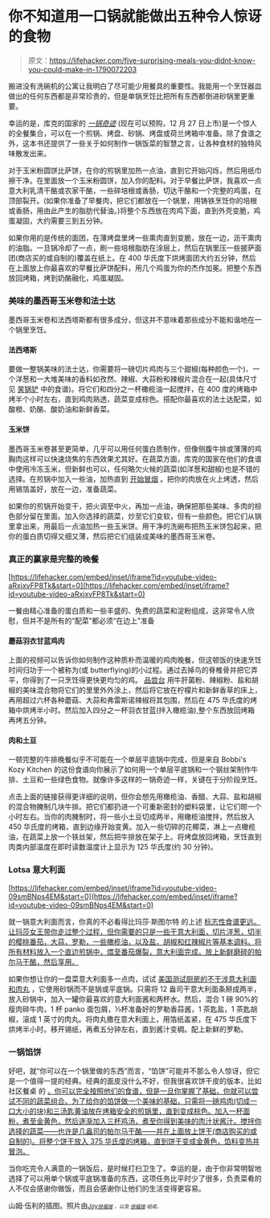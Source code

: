 # 你不知道用一口锅就能做出五种令人惊讶的食物

> 原文：<https://lifehacker.com/five-surprising-meals-you-didnt-know-you-could-make-in-1790072203>

搬进没有洗碗机的公寓让我明白了尽可能少用餐具的重要性。我能用一个烹饪器皿做出的任何东西都是非常珍贵的，但是单锅烹饪比把所有东西都倒进砂锅里更重要。



幸运的是，库克的国家的 [*一锅奇迹*](https://www.amazon.com/dp/1940352843?asc_campaign=InlineText&asc_refurl=https://lifehacker.com/five-surprising-meals-you-didnt-know-you-could-make-in-1790072203&asc_source=&linkCode=ogi&psc=1&smid=AFG68RIJNM3LY&tag=kinjalifehackerlink-20&th=1) (现在可以预购，12 月 27 日上市)是一个惊人的全餐集合，可以在一个煎锅、烤盘、砂锅、烤盘或荷兰烤箱中准备。除了食谱之外，这本书还提供了一些关于如何制作一锅饭菜的智慧之言，让各种食材的独特风味散发出来。

对于玉米粉圆饼比萨饼，在你的煎锅里加热一点油，直到它开始闪烁，然后用纸巾擦干净。在里面放一个玉米粉圆饼，加入你的配料。对于早餐比萨饼，我喜欢一点意大利乳清干酪或农家干酪，一些碎培根或香肠，切达干酪和一个完整的鸡蛋，在顶部裂开。(如果你准备了早餐肉，把它们都放在一个锅里，用铸铁烹饪你的培根或香肠，用由此产生的脂肪代替油。)将整个东西放在肉鸡下面，直到外壳变脆，鸡蛋凝固，大约需要三到五分钟。

如果你用的是传统的面团，在薄烤盘里烤一些熏肉直到变脆，放在一边，沥干熏肉的油脂。一旦锅冷却了一点，刷一些培根脂肪在涂层上，然后在锅里压一些披萨面团(商店买的或自制的)覆盖在纸上。在 400 华氏度下烘烤面团大约五分钟，然后在上面放上你最喜欢的早餐比萨饼配料，用几个鸡蛋为你的杰作加冕。把整个东西放回烤箱，烤到奶酪融化，鸡蛋凝固。

### 美味的墨西哥玉米卷和法士达

墨西哥玉米卷和法西塔斯都有很多成分，但这并不意味着那些成分不能和谐地在一个锅里烹饪。

#### **法西塔斯**

要做一整锅美味的法士达，你需要将一磅切片鸡肉与三个甜椒(每种颜色一个)、一个洋葱和一大堆美味的香料如孜然、辣椒、大蒜粉和辣椒片混合在一起(具体尺寸见 [笑锅铲](http://laughingspatula.com/sheet-pan-fajitas/) 中的食谱)。将它们和四分之一杯橄榄油一起搅拌，在 400 度的烤箱中烤半个小时左右，直到鸡肉熟透，蔬菜变成棕色。搭配你最喜欢的法士达配菜，如酸橙、奶酪、酸奶油和新鲜香菜。

#### **玉米饼**

墨西哥玉米卷甚至更简单，几乎可以用任何蛋白质制作，但像侧腹牛排或薄薄的鸡胸肉这样可以快速烧焦的东西效果尤其好。在蔬菜方面，库克的国家在他们的食谱中使用冷冻玉米，但新鲜也可以，任何略欠火候的蔬菜(如洋葱和甜椒)也是不错的选择。在煎锅中加入一些油，加热直到 [开始冒烟](https://lifehacker.com/for-optimal-browning-heat-oil-until-it-just-starts-smo-1789577982) 。把你的肉放在火上烤透，然后用锡箔盖好，放在一边，准备蔬菜。

如果你的煎锅开始变干，把火调至中火，再加一点油，确保把那些美味、多肉的棕色部分留在里面。加入你选择的蔬菜，炒至它们变软，但有一些颜色。把它们从锅里拿出来，用最后一点油加热一些玉米饼。用干净的洗碗布把热玉米饼包起来，把你的蛋白质切得又细又薄，然后把它们组装成美味的墨西哥玉米卷。

### 真正的赢家是完整的晚餐

 [https://lifehacker.com/embed/inset/iframe?id=youtube-video-aRxjxvFP8Tk&start=0](https://lifehacker.com/embed/inset/iframe?id=youtube-video-aRxjxvFP8Tk&start=0) 

一餐由精心准备的蛋白质和一些丰盛的、免费的蔬菜和淀粉组成，这非常令人欣慰，但并不是所有的“配菜”都必须“在边上”准备

#### **蘑菇羽衣甘蓝鸡肉**

上面的视频可以告诉你如何制作这种质朴而温暖的鸡肉晚餐，但这顿饭的快速烹饪时间归功于一个被称为(或 butterflying)的小过程。通过去掉鸟的脊椎骨并把它弄平，你得到了一只烹饪得更快更均匀的鸡。 [品尝台](https://www.tastingtable.com/cook/recipes/sheet-tray-one-pan-spatchcocked-chicken-mushrooms-kale-recipe-easy-chicken-recipes) 用牛肝菌粉、辣椒粉、盐和胡椒的美味混合物将它们的里里外外涂上，然后将它放在柠檬片和新鲜香草的床上，再用超过六杯各种蘑菇、大蒜和弗雷斯诺辣椒将其包围，然后在 475 华氏度的烤箱中烘烤半小时。然后加入四分之一杯羽衣甘蓝(拌入橄榄油),整个东西放回烤箱再烤五分钟。

#### **肉和土豆**

一顿完整的牛排晚餐似乎不可能在一个单层平底锅中完成，但是来自 Bobbi's Kozy Kitchen 的这份食谱向你展示了如何用一个单层平底锅和一个钢丝架制作牛排、土豆和一些绿色食物。就像许多这样的一锅奇迹一样，关键在于分阶段烹饪。

点击上面的链接获得更详细的说明，但你会想先用橄榄油、香醋、大蒜、盐和胡椒的混合物腌制几块牛排。把它们都扔进一个可重新密封的塑料袋里，让它们晾一个小时左右。当你的肉腌制时，将一些小土豆切成两半，用橄榄油搅拌，然后放入 450 华氏度的烤箱，直到边缘开始变黄。加入一些切碎的花椰菜，淋上一点橄榄油，在蔬菜上放一个铁丝架，然后把牛排放在架子上。将烤盘放回烤箱，烹饪直到肉类内部温度在即时读数温度计上显示为 125 华氏度(约 30 分钟)。

### Lotsa 意大利面

 [https://lifehacker.com/embed/inset/iframe?id=youtube-video-09smBNps4EM&start=0](https://lifehacker.com/embed/inset/iframe?id=youtube-video-09smBNps4EM&start=0) 

就一锅意大利面而言，你真的不必看得比玛莎·斯图尔特 的上述 [标志性食谱更远。让玛莎女王带你走过整个过程，但你需要的只是一些干意大利面，切片洋葱，切半的樱桃番茄，大蒜，罗勒，一些橄榄油，以及盐，胡椒和红辣椒片等基本调料。将所有材料放入一个直边煎锅中，煨至番茄爆裂，意大利面完成。放上新鲜磨碎的帕尔马干酪，然后享用。](https://lifehacker.com/one-pan-pasta-is-easy-to-make-filling-and-requires-ne-1751262247)

如果你想让你的一盘菜意大利面多一点肉，试试 [美国测试厨房的不干涉意大利面和肉丸](https://www.americastestkitchen.com/guides/one-pan-wonders/hands-off-spaghetti-and-meatballs) ，它使用砂锅而不是锅或平底锅。只需将 12 盎司干意大利面条掰成两半，放入砂锅中，加入一罐你最喜欢的意大利面酱和两杯水。然后，混合 1 磅 90%的瘦肉碎牛肉，1 杯 panko 面包屑，⅓杯准备好的罗勒香蒜酱，1 茶匙盐，1 茶匙胡椒，滚成 1 英寸的肉丸。将肉丸撒在意大利面上，用箔纸盖紧，在 475 华氏度下烘烤半小时。移开锡纸，再煮五分钟左右，直到酱汁变稠。配上新鲜的罗勒。

### 一锅馅饼

好吧，就“你可以在一个锅里做的东西”而言，“馅饼”可能并不那么令人惊讶，但它是一个值得一提的经典。经典的面皮没什么不好，但我很喜欢饼干皮的版本，比如社区餐桌 的 [。你可以完全按照他们的食谱，但是一旦你掌握了基础，你就可以尝试不同的蔬菜组合。为了给你的馅饼做一个美味的基础，只需将一磅鸡肉(切成一口大小的块)和三汤匙黄油放在烤箱安全的煎锅里，直到变成棕色。加入一杯面粉，煮至金黄色，然后逐渐加入三杯鸡汤，煮至你得到美味的肉汁状酱汁。搅拌你选择的蔬菜——也许是几盎司的帕尔马干酪——并在上面放上饼干(商店购买的或自制的)。将整个饼干放入 375 华氏度的烤箱，直到饼干变成金黄色，馅料变热并冒泡。](http://communitytable.parade.com/169831/donnaelick/one-skillet-chicken-pot-pie-in-just-30-minutes/) 

当你吃完令人满意的一锅饭后，是时候打扫卫生了。幸运的是，由于你非常明智地选择了可以用单个锅或平底锅准备的东西，这项任务比平时少了很多，负责菜肴的人不仅会感谢你做饭，而且会感谢你让他们的生活变得更容易。

山姆·伍利的插图。照片由[*<small>Joy</small>*](https://www.flickr.com/photos/joyosity/3185273115/)*<small></small>*<small>[*<small>徐福瑞</small>*](https://www.flickr.com/photos/jhcloud8/113936949/) *<small>，以及</small>* [*<small>徐福瑞</small>*](https://www.flickr.com/photos/jeffreyww/15533384514/in/photolist-pECE3o-9BFNFa-8Ds238-8WjKAv-5B2QVr-8e7KSb-8YTYQc-hFxUxK-9rDh3D-91mVWo-7jbYkk-7jddss-i65oaH-7XNeNE-552LYD-6qpx77-3kRXwV-DP7fKR-BozeoQ) *<small>组成。</small>*</small>

<small></small>